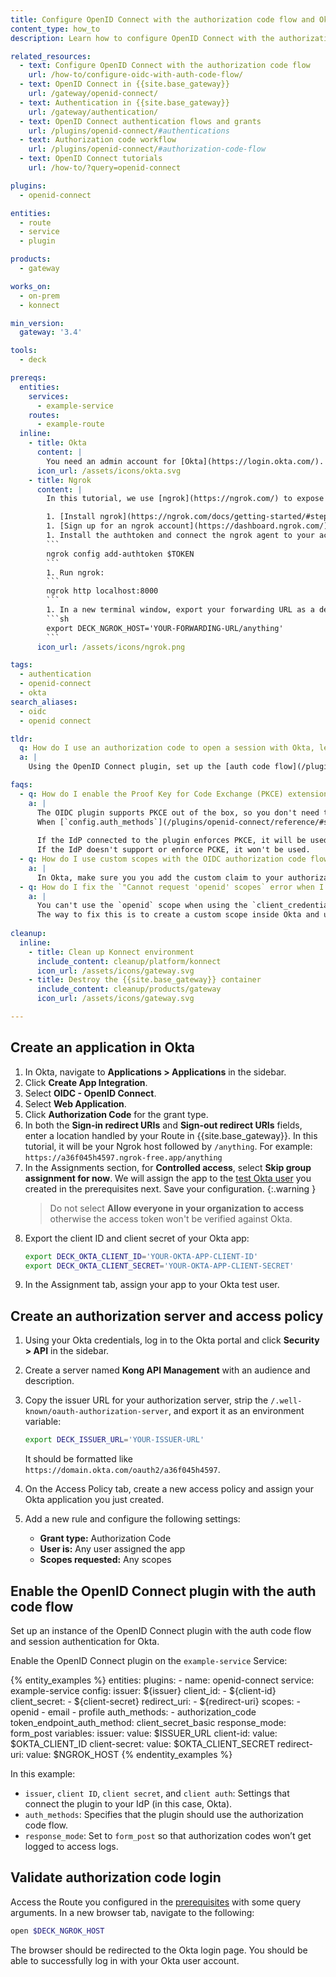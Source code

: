 ```yaml
---
title: Configure OpenID Connect with the authorization code flow and Okta
content_type: how_to
description: Learn how to configure OpenID Connect with the authorization code flow in Okta.

related_resources:
  - text: Configure OpenID Connect with the authorization code flow
    url: /how-to/configure-oidc-with-auth-code-flow/
  - text: OpenID Connect in {{site.base_gateway}}
    url: /gateway/openid-connect/
  - text: Authentication in {{site.base_gateway}}
    url: /gateway/authentication/
  - text: OpenID Connect authentication flows and grants
    url: /plugins/openid-connect/#authentications
  - text: Authorization code workflow
    url: /plugins/openid-connect/#authorization-code-flow
  - text: OpenID Connect tutorials
    url: /how-to/?query=openid-connect

plugins:
  - openid-connect

entities:
  - route
  - service
  - plugin

products:
  - gateway

works_on:
  - on-prem
  - konnect

min_version:
  gateway: '3.4'

tools:
  - deck

prereqs:
  entities:
    services:
      - example-service
    routes:
      - example-route
  inline:
    - title: Okta
      content: |
        You need an admin account for [Okta](https://login.okta.com/). You also need an [Okta user](https://help.okta.com/en-us/content/topics/users-groups-profiles/usgp-add-users.htm) that you can use to test the OIDC auth code flow. 
      icon_url: /assets/icons/okta.svg
    - title: Ngrok
      content: |
        In this tutorial, we use [ngrok](https://ngrok.com/) to expose a local URL to the internet for local testing and development purposes. This isn't a requirement for the plugin itself.

        1. [Install ngrok](https://ngrok.com/docs/getting-started/#step-1-install).
        1. [Sign up for an ngrok account](https://dashboard.ngrok.com/) and find your [ngrok authtoken](https://dashboard.ngrok.com/get-started/your-authtoken). 
        1. Install the authtoken and connect the ngrok agent to your account:
        ```
        ngrok config add-authtoken $TOKEN
        ```
        1. Run ngrok:
        ```
        ngrok http localhost:8000
        ```
        1. In a new terminal window, export your forwarding URL as a decK environment variable appended with the `/anything` path you'll use to log in:
        ```sh
        export DECK_NGROK_HOST='YOUR-FORWARDING-URL/anything'
        ```
      icon_url: /assets/icons/ngrok.png

tags:
  - authentication
  - openid-connect
  - okta
search_aliases:
  - oidc
  - openid connect

tldr:
  q: How do I use an authorization code to open a session with Okta, letting users log in through a browser?
  a: |
    Using the OpenID Connect plugin, set up the [auth code flow](/plugins/openid-connect/#authorization-code-flow) to connect to an identity provider (IdP) through a browser. You must specify your Okta app client ID, client secret, and issuer URL (for example: `https://domain.okta.com/oauth2/a36f045h4597`) in the OIDC plugin configuration. In addition, you must configure any `scopes` from Okta as well as your redirect URI in the plugin configuration.

faqs:
  - q: How do I enable the Proof Key for Code Exchange (PKCE) extension to the authorization code flow in the OIDC plugin?
    a: |
      The OIDC plugin supports PKCE out of the box, so you don't need to configure anything. 
      When [`config.auth_methods`](/plugins/openid-connect/reference/#schema--config-auth-methods) is set to `authorization_code`, the plugin sends the required `code_challenge` parameter automatically with the authorization code flow request. 
      
      If the IdP connected to the plugin enforces PKCE, it will be used during the authorization code flow. 
      If the IdP doesn't support or enforce PCKE, it won't be used.
  - q: How do I use custom scopes with the OIDC authorization code flow in Okta?
    a: |
      In Okta, make sure you you add the custom claim to your authorization server scopes, claims, access policy, and access policy rules. Then, add your custom scope to `config.scope_claim` and to `config.scopes` in the OIDC plugin configuration.  
  - q: How do I fix the `"Cannot request 'openid' scopes` error when I try to set up OIDC auth with Okta?
    a: |
      You can't use the `openid` scope when using the `client_credentials` grant type with Okta.
      The way to fix this is to create a custom scope inside Okta and update the OpenID Connect plugin to reflect this change by adding it to `scope_claim` and `scopes`. 
 
cleanup:
  inline:
    - title: Clean up Konnect environment
      include_content: cleanup/platform/konnect
      icon_url: /assets/icons/gateway.svg
    - title: Destroy the {{site.base_gateway}} container
      include_content: cleanup/products/gateway
      icon_url: /assets/icons/gateway.svg

---
```


## Create an application in Okta

1. In Okta, navigate to **Applications > Applications** in the sidebar.
1. Click **Create App Integration**.
1. Select **OIDC - OpenID Connect**.
1. Select **Web Application**.
1. Click **Authorization Code** for the grant type.
1. In both the **Sign-in redirect URIs** and **Sign-out redirect URIs** fields, enter a location handled by your Route in {{site.base_gateway}}. In this tutorial, it will be your Ngrok host followed by `/anything`. For example: `https://a36f045h4597.ngrok-free.app/anything`
1. In the Assignments section, for **Controlled access**, select **Skip group assignment for now**. We will assign the app to the [test Okta user](#okta) you created in the prerequisites next.
   Save your configuration.
   {:.warning }
   > Do not select **Allow everyone in your organization to access** otherwise the access token won't be verified against Okta.
1. Export the client ID and client secret of your Okta app:
   ```sh
   export DECK_OKTA_CLIENT_ID='YOUR-OKTA-APP-CLIENT-ID'
   export DECK_OKTA_CLIENT_SECRET='YOUR-OKTA-APP-CLIENT-SECRET'
   ```
1. In the Assignment tab, assign your app to your Okta test user.

## Create an authorization server and access policy

1. Using your Okta credentials, log in to the Okta portal and click **Security > API** in the sidebar.
1. Create a server named **Kong API Management** with an audience and description.
1. Copy the issuer URL for your authorization server, strip the `/.well-known/oauth-authorization-server`, and export it as an environment variable:
   ```sh
   export DECK_ISSUER_URL='YOUR-ISSUER-URL'
   ```
   It should be formatted like `https://domain.okta.com/oauth2/a36f045h4597`. 

1. On the Access Policy tab, create a new access policy and assign your Okta application you just created.

1. Add a new rule and configure the following settings:
   * **Grant type:** Authorization Code
   * **User is:** Any user assigned the app
   * **Scopes requested:** Any scopes


## Enable the OpenID Connect plugin with the auth code flow

Set up an instance of the OpenID Connect plugin with the auth code flow and session authentication for Okta.

Enable the OpenID Connect plugin on the `example-service` Service:

{% entity_examples %}
entities:
  plugins:
    - name: openid-connect
      service: example-service
      config:
        issuer: ${issuer}
        client_id:
        - ${client-id}
        client_secret:
        - ${client-secret}
        redirect_uri:
        - ${redirect-uri}
        scopes:
        - openid
        - email
        - profile
        auth_methods:
        - authorization_code
        token_endpoint_auth_method: client_secret_basic
        response_mode: form_post
variables:
  issuer:
    value: $ISSUER_URL
  client-id:
    value: $OKTA_CLIENT_ID
  client-secret:
    value: $OKTA_CLIENT_SECRET
  redirect-uri:
    value: $NGROK_HOST
{% endentity_examples %}

In this example:
* `issuer`, `client ID`, `client secret`, and `client auth`: Settings that connect the plugin to your IdP (in this case, Okta).
* `auth_methods`: Specifies that the plugin should use the authorization code flow.
* `response_mode`: Set to `form_post` so that authorization codes won’t get logged to access logs.

## Validate authorization code login

Access the Route you configured in the [prerequisites](#prerequisites) with some query arguments. 
In a new browser tab, navigate to the following:

```sh
open $DECK_NGROK_HOST
```

The browser should be redirected to the Okta login page. You should be able to successfully log in with your Okta user account.
